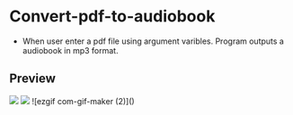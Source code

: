 # Convert-pdf-to-audiobook
<ul>
  <li>When user enter a pdf file using argument varibles. Program outputs a audiobook in mp3 format.</li>
</ul>

<h2>Preview</h2>
<img src="https://user-images.githubusercontent.com/91461938/191904754-ac16a434-c50f-4f94-a36c-b0184e503958.gif">
<img src="https://user-images.githubusercontent.com/91461938/192198859-2bdb3a0e-66ce-483d-bc3e-b791a0b40083.gif">
![ezgif com-gif-maker (2)]()
